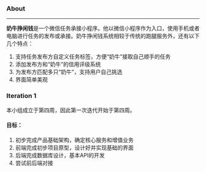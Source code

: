 ### About
---
**奶牛挣闲钱**是一个微信任务承接小程序。他以微信小程序作为入口，使用手机或者电脑进行任务的发布或承接。奶牛挣闲钱系统相较于传统的跑腿服务外，还有以下几个特点：

1. 支持任务发布方自定义任务标签，方便“奶牛”接取自己顺手的任务
2. 添加发布方和“奶牛”的信用评级系统
3. 为发布方匹配多只“奶牛”，支持用户自己挑选
4. 界面简单美观

### Iteration 1
本小组成立于第四周，因此第一次迭代开始于第四周。
#### 目标：

1. 初步完成产品基础架构，确定核心服务和增值业务
2. 前端完成初步项目原型，设计好并实现基础的界面
3. 后端完成数据库设计，基本API的开发
4. 尝试前后端对接
